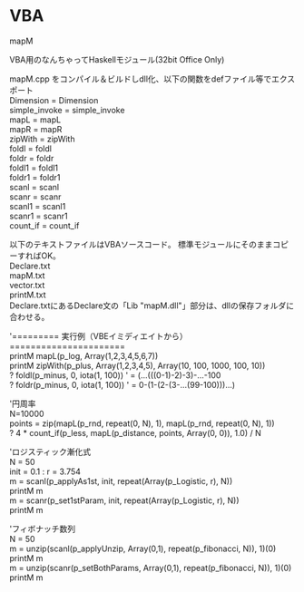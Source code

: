 # VBA
mapM  

VBA用のなんちゃってHaskellモジュール(32bit Office Only)  

mapM.cpp をコンパイル＆ビルドしdll化、以下の関数をdefファイル等でエクスポート  
	Dimension = Dimension  
	simple_invoke = simple_invoke  
	mapL = mapL  
	mapR = mapR  
	zipWith = zipWith  
	foldl = foldl  
	foldr = foldr  
	foldl1 = foldl1  
	foldr1 = foldr1  
	scanl = scanl  
	scanr = scanr  
	scanl1 = scanl1  
	scanr1 = scanr1  
	count_if = count_if  

以下のテキストファイルはVBAソースコード。
標準モジュールにそのままコピーすればOK。  
  Declare.txt  
  mapM.txt  
  vector.txt  
  printM.txt  
Declare.txtにあるDeclare文の「Lib "mapM.dll"」部分は、dllの保存フォルダに合わせる。  

'========= 実行例（VBEイミディエイトから）======================  
printM mapL(p_log, Array(1,2,3,4,5,6,7))  
printM zipWith(p_plus, Array(1,2,3,4,5), Array(10, 100, 1000, 100, 10))  
? foldl(p_minus, 0, iota(1, 100)) ' = (...(((0-1)-2)-3)-...-100  
? foldr(p_minus, 0, iota(1, 100)) ' = 0-(1-(2-(3-...(99-100)))...)  

'円周率  
N=10000  
points = zip(mapL(p_rnd, repeat(0, N), 1), mapL(p_rnd, repeat(0, N), 1))  
? 4 * count_if(p_less, mapL(p_distance, points, Array(0, 0)), 1.0) / N  

'ロジスティック漸化式  
N = 50  
init = 0.1 : r = 3.754  
m = scanl(p_applyAs1st, init, repeat(Array(p_Logistic, r), N))  
printM m  
m = scanr(p_set1stParam, init, repeat(Array(p_Logistic, r), N))  
printM m  

'フィボナッチ数列  
N = 50  
m = unzip(scanl(p_applyUnzip, Array(0,1), repeat(p_fibonacci, N)), 1)(0)  
printM m  
m = unzip(scanr(p_setBothParams, Array(0,1), repeat(p_fibonacci, N)), 1)(0)  
printM m  
